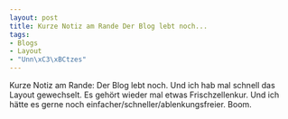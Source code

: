 ```yaml
---
layout: post
title: Kurze Notiz am Rande Der Blog lebt noch...
tags:
- Blogs
- Layout
- "Unn\xC3\xBCtzes"
---
```

Kurze Notiz am Rande: Der Blog lebt noch. Und ich hab mal schnell das Layout gewechselt. Es gehört wieder mal etwas Frischzellenkur. Und ich hätte es gerne noch einfacher/schneller/ablenkungsfreier. Boom.
